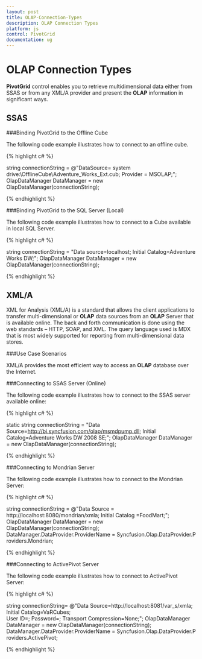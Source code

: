 ```yaml
---
layout: post
title: OLAP-Connection-Types
description: OLAP Connection Types
platform: js
control: PivotGrid
documentation: ug
---
```


# OLAP Connection Types 

**PivotGrid** control enables you to retrieve multidimensional data either from SSAS or from any XML/A provider and present the **OLAP** information in significant ways.

## SSAS

###Binding PivotGrid to the Offline Cube

The following code example illustrates how to connect to an offline cube.

{% highlight c# %}

string connectionString = @"DataSource= system drive:\OfflineCube\Adventure_Works_Ext.cub; Provider = MSOLAP;";
OlapDataManager DataManager = new OlapDataManager(connectionString);

{% endhighlight %}

###Binding PivotGrid to the SQL Server (Local)

The following code example illustrates how to connect to a Cube available in local SQL Server.

{% highlight c# %}

string connectionString = "Data source=localhost; Initial Catalog=Adventure Works DW;";
OlapDataManager DataManager = new OlapDataManager(connectionString);

{% endhighlight %}

## XML/A

XML for Analysis (XML/A) is a standard that allows the client applications to transfer multi-dimensional or **OLAP** data sources from an **OLAP** Server that is available online. The back and forth communication is done using the web standards – HTTP, SOAP, and XML. The query language used is MDX that is most widely supported for reporting from multi-dimensional data stores.

###Use Case Scenarios

XML/A provides the most efficient way to access an **OLAP** database over the Internet.

###Connecting to SSAS Server (Online)

The following code example illustrates how to connect to the SSAS server available online:

{% highlight c# %}

static string connectionString = "Data Source=http://bi.syncfusion.com/olap/msmdpump.dll; Initial Catalog=Adventure Works DW 2008 SE;";
OlapDataManager DataManager = new OlapDataManager(connectionString);

{% endhighlight %}

###Connecting to Mondrian Server

The following code example illustrates how to connect to the Mondrian Server:

{% highlight c# %}

string connectionString = @"Data Source = http://localhost:8080/mondrian/xmla; Initial Catalog =FoodMart;";
OlapDataManager DataManager = new OlapDataManager(connectionString);
DataManager.DataProvider.ProviderName = Syncfusion.Olap.DataProvider.Providers.Mondrian; 

{% endhighlight %}

###Connecting to ActivePivot Server

The following code example illustrates how to connect to ActivePivot Server:

{% highlight c# %}

string connectionString= @"Data Source=http://localhost:8081/var_s/xmla;  Initial Catalog=VaRCubes; User ID=; Password=; Transport Compression=None;";
OlapDataManager DataManager = new OlapDataManager(connectionString);
DataManager.DataProvider.ProviderName = Syncfusion.Olap.DataProvider.Providers.ActivePivot;

{% endhighlight %}

